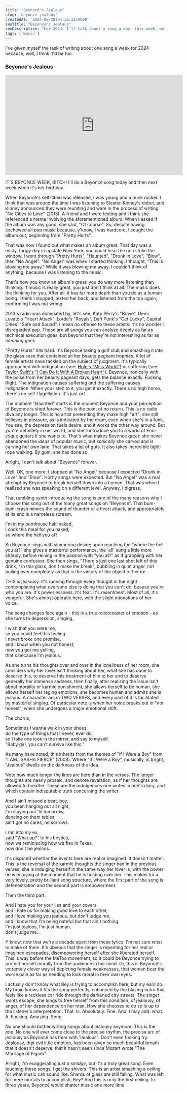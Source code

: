 ```yaml
---
title: "Beyoncé's Jealous"
slug: 'beyonce-jealous'
createdAt: '2024-08-28T04:56:31+0000'
seoTitle: "Beyoncé's Jealous"
seoDescription: "For 2024, I'll talk about a song a day: this week, we're talking about Beyoncé's Jealous."
tags: ['music']
---
```


I've given myself the task of writing about one song a week for 2024 because, well, I think it'd be fun.

### Beyoncé's Jealous

<iframe width="560" height="315" src="https://www.youtube.com/embed/WQmYVfHrNxA?si=IlU70L8ydtNwwaHR" title="YouTube video player" frameborder="0" allow="accelerometer; autoplay; clipboard-write; encrypted-media; gyroscope; picture-in-picture; web-share" referrerpolicy="strict-origin-when-cross-origin" allowfullscreen></iframe>

IT'S BEYONCÉ WEEK, BITCH! I'll do a Beyoncé song today and then next week when it's her birthday.

When Beyoncé's self-titled was released, I was young and a punk rocker. I think that was around the time I was listening to Sleater-Kinney's debut, and Kinney announced they were reuniting and were in the process of writing "No Cities to Love" (2015). A friend and I were texting and I think she referenced a meme involving the aforementioned album. When I asked if the album was any good, she said, "Of course". So, despite having eschewed all pop music because, y'know, I was hardcore, I sought the album out, beginning from "Pretty Hurts".

That was how I found out what makes an album great. That day was a misty, foggy day in upstate New York; you could hear the rain strike the window. I went through "Pretty Hurts", "Haunted", "Drunk in Love", "Blow", then "No Angel". "No Angel" was when I started thinking. I thought, "This is blowing me away." While it was blowing me away, I couldn't think of anything, because I was listening to the music.

That's how you know an album's great: you do way more listening than thinking. If music is really great, you just don't think at all. The music does the thinking for you. After all, it has far more depth than you do as a human being. I think I stopped, texted her back, and listened from the top again, confirming I was not wrong.

2013's radio was dominated by, let's see, Katy Perry's "Brave", Demi Lovato's "Heart Attack", Lorde's "Royals", Daft Punk's "Get Lucky", Capital Cities' "Safe and Sound". I mean no offense to these artists: it's no wonder I disregarded pop. Those are all songs you can analyze deeply as far as technical execution goes, but beyond that they're not interesting as far as _meaning_ goes.

"Pretty Hurts" hits hard. It's Beyoncé taking a golf club and smashing it into the glass case that contained all her beauty pageant trophies. A lot of female artists have tackled on the subject of judgment. It's typically approached with indignation (see: [Hole's "Miss World"](https://www.youtube.com/watch?v=mS1Ckczz0LQ)) or suffering (see: [Taylor Swift's "I Can Do It With A Broken Heart"](https://www.youtube.com/watch?v=Sl6en1NPTYM)). Beyoncé, ironically with the poise from her beauty pageant days, gets the balance exactly. Fucking. Right. The indignation causes suffering and the suffering causes indignation. When you listen to it, you get it exactly. There's no high horse, there's no self-flagellation. It's just _art_.

The moment "Haunted" starts is the moment Beyoncé and your perception of Beyoncé is shed forever. This is the point of no return. This is no radio diva any longer. This is no artist pretending they make high "art"; she still believes in pleasure, as is indicated by the drum, even when she's in a funk. You see, the depression fuels desire, and it works the other way around. But you're definitely in her world, and she'll introduce you to a world of Eno-esque guitars if she wants to. That's what makes Beyoncé great: she never abandoned the _ideas_ of popular music, but _sonically_ she carved and is carving her own lane. That takes a lot of guts. It also takes incredible tight-rope walking. By gum, she has done so.

Alright, I can't talk about "Beyoncé" forever.

Well, OK, one more: I stopped at "No Angel" because I expected "Drunk in Love" and "Blow". Horny songs were expected. But "No Angel" was a real attempt by Beyoncé to break herself down into a human. That was when I realized she was speaking on a different level. Anyway, I digress.

That rumbling synth introducing the song is one of the many reasons why I choose this song out of the many great songs on "Beyoncé". That bum-bum-crash mimics the sound of thunder or a heart attack, and appropriately at its end is a nameless scream.

I'm in my penthouse half-naked,<br/>
I cook this meal for you naked,<br/>
so where the hell you at?

So Beyoncé sings with simmering desire; upon reaching the "where the hell you at?" she gives a masterful performance, the 'ell' sung a little more sharply, before reining in the passion with "you at?" as if grappling with her genuine confusion. She then sings, "There's just one last shot left of this drink, / in this glass, don't make me break", bubbling in quiet anger, not boiling over completely as that is the victory of the object of her ire.

THIS is jealousy. It's running through every thought in the night contemplating what everyone else is doing that you can't do, beause you're who you are. It's powerlessness. It's fear. It's resentment. Most of all, it's vengeful. She's almost operatic here, with the slight intonations of her voice.

The song changes face again - this is a true rollercoaster of emotion - as she turns to depression, singing,

I wish that you were me,<br/>
so you could feel this feeling.<br/>
I never broke one promise,<br/>
and I know when you not honest,<br/>
now you got me yelling,<br/>
that's because I'm jealous.

As she turns his thoughts over and over in the loneliness of her room, she considers why her lover isn't thinking about her, what she has done to deserve this, to deserve this treatment of him to her and to deserve generally her immense sadness, then finally, after realizing the issue isn't about morality or karmic punishment, she allows herself to be human, she allows herself her raging emotions, she becomes human and admits she is jealous. A character arc in TWO VERSES, and every part of it is facilitated by masterful singing. Of particular note is when her voice breaks out in "not honest", when she undergoes a major emotional shift.

The chorus,

Sometimes I wanna walk in your shoes,<br/>
do the type of things that I never, ever do,<br/>
so I take one look in the mirror, and say to myself,<br/>
"Baby girl, you can't survive like this."

As many have noted, this inherits from the themes of "If I Were a Boy" from "I AM...SASHA FIERCE" (2008). Where "If I Were a Boy", musically, is bright, "Jealous" dwells on the darkness of the idea.

Note how much longer the lines are here than in the verses. The longer thoughts are nearly prosaic, and denote revelation, as if her thoughts are allowed to breathe. These are the indulgences one writes in one's diary, and which contain indisputable truth concerning the writer.

And I ain't missed a beat, boy,<br/>
you been hanging out all night,<br/>
I'm staying out 'til tomorrow,<br/>
dancing on them tables,<br/>
ain't got no cares, no sorrows.

I ran into my ex,<br/>
said "What up?" to his besties,<br/>
now we reminiscing how we flex in Texas,<br/>
now don't be jealous.

It's disputed whether the events here are real or imagined. It doesn't matter. This is the reversal of the karmic thoughts the singer had in the previous verses; she is indulging herself in the same way her lover is, with the power he is enjoying at the moment that he is holding over her. This makes for a very lovely, pretty brilliant song structure, where the first part of the song is defenestration and the second part is empowerment.

Then the third part:

And I hate you for your lies and your covers,<br/>
and I hate us for making good love to each other,<br/>
and I love making you jealous, but don't judge me,<br/>
and I know that I'm being hateful but that ain't nothing,<br/>
I'm just jealous, I'm just human,<br/>
don't judge me...

Y'know, now that we're a decade apart from these lyrics, I'm not sure what to make of them. It's obvious that the singer is repenting for her real or imagined escapades, disempowering herself after she liberated herself. This is way before the MeToo movement, so it could be Beyoncé trying to protect herself morally from the audience in her mind. Or, this is Beyoncé's extremely clever way of depicting female weaknesses, that women bear the worse pain as far as needing to look moral in their own eyes.

I actually don't know what Bey is trying to accomplish here, but my ears do. My brain knows it fits the song perfectly, enhanced by the blazing outro that feels like a reckless car ride through the darkened city streets. The singer wants escape, she longs to free herself from this condition, of jealousy, of anger, of her dependence on her man. How she chooses to do so is up to the listener's interpretation. That. Is. Absolutely. Fine. And, I may add: what. A. Fucking. Amazing. Song.

No one should bother writing songs about jealousy anymore. This is the one. No one will ever come close to the precise rhythm, the precise arc of jealousy as Beyoncé has hear with "Jealous". Don't even fucking try. Jealousy, that evil little emotion, has been given so much beautiful breath that it doesn't deserve, that it hasn't seen since Mozart wrote "The Marriage of Figaro".

Alright, I'm exaggerating _just a smidge_, but it's a truly great song. Even touching these songs, I get the shivers. This is an artist smashing a ceiling for what music can sound like. Shards of glass are still falling. What was left for mere mortals to accomplish, Bey? And this is only the first ceiling. In three years, Beyoncé would shatter music one more time.
